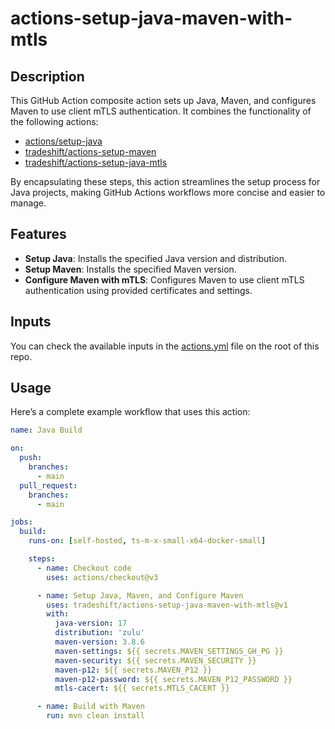 # actions-setup-java-maven-with-mtls

## Description

This GitHub Action composite action sets up Java, Maven, and configures Maven to use client mTLS authentication. It combines the functionality of the following actions:
- [actions/setup-java](https://github.com/actions/setup-java)
- [tradeshift/actions-setup-maven](https://github.com/Tradeshift/actions-setup-maven)
- [tradeshift/actions-setup-java-mtls](https://github.com/tradeshift/actions-setup-java-mtls)

By encapsulating these steps, this action streamlines the setup process for Java projects, making GitHub Actions workflows more concise and easier to manage.

## Features

- **Setup Java**: Installs the specified Java version and distribution.
- **Setup Maven**: Installs the specified Maven version.
- **Configure Maven with mTLS**: Configures Maven to use client mTLS authentication using provided certificates and settings.

## Inputs

You can check the available inputs in the [actions.yml](actions.yml) file on the root of this repo.

## Usage

Here’s a complete example workflow that uses this action:

```yaml
name: Java Build

on:
  push:
    branches:
      - main
  pull_request:
    branches:
      - main

jobs:
  build:
    runs-on: [self-hosted, ts-m-x-small-x64-docker-small]

    steps:
      - name: Checkout code
        uses: actions/checkout@v3

      - name: Setup Java, Maven, and Configure Maven
        uses: tradeshift/actions-setup-java-maven-with-mtls@v1
        with:
          java-version: 17
          distribution: 'zulu'
          maven-version: 3.8.6
          maven-settings: ${{ secrets.MAVEN_SETTINGS_GH_PG }}
          maven-security: ${{ secrets.MAVEN_SECURITY }}
          maven-p12: ${{ secrets.MAVEN_P12 }}
          maven-p12-password: ${{ secrets.MAVEN_P12_PASSWORD }}
          mtls-cacert: ${{ secrets.MTLS_CACERT }}

      - name: Build with Maven
        run: mvn clean install
```
